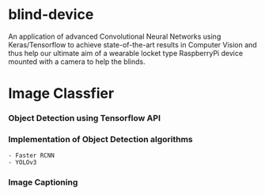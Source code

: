 # blind-device

An application of advanced Convolutional Neural Networks using Keras/Tensorflow to achieve state-of-the-art results in Computer Vision and thus help our ultimate aim of a wearable locket type RaspberryPi device mounted with a camera to help the blinds.




# Image Classfier

### Object Detection using Tensorflow API

### Implementation of Object Detection algorithms
		
	- Faster RCNN
	- YOLOv3

### Image Captioning

